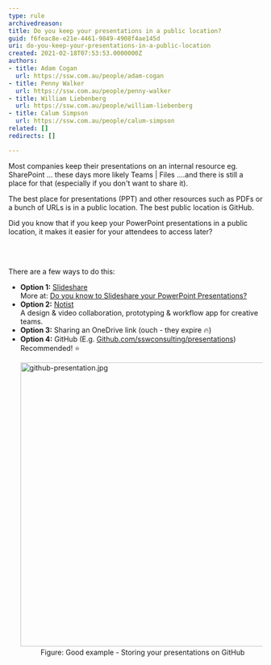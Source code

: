 ```yaml
---
type: rule
archivedreason: 
title: Do you keep your presentations in a public location?
guid: f6feac8e-e21e-4461-9849-4908f4ae145d
uri: do-you-keep-your-presentations-in-a-public-location
created: 2021-02-18T07:53:53.0000000Z
authors:
- title: Adam Cogan
  url: https://ssw.com.au/people/adam-cogan
- title: Penny Walker
  url: https://ssw.com.au/people/penny-walker
- title: William Liebenberg
  url: https://ssw.com.au/people/william-liebenberg
- title: Calum Simpson
  url: https://ssw.com.au/people/calum-simpson
related: []
redirects: []

---
```



<p class="ssw15-rteElement-P">​Most companies keep their presentations on an internal resource eg. SharePoint ... these days more likely Teams | Files ....and there is still a place for that (especially if you don't want to share it).​​<br></p><p class="ssw15-rteElement-P">The best place for presentations (PPT) and other resources such as PDFs or a bunch of URLs is in a public location. The best public location is GitHub.</p><p class="ssw15-rteElement-P">​Did you know that&#160;if you keep your PowerPoint&#160;presentations in a public location, it makes it easier for your attendees to access later?<br></p>
<br><excerpt class='endintro'></excerpt><br>
<p>​​​There are a few ways to do this&#58;&#160;<br></p><ul><li> 
      <b>​Option 1&#58;</b>&#160;<a href="http&#58;//slideshare.net/">Slideshare</a><br>More at&#58;&#160;<a href="/_layouts/15/FIXUPREDIRECT.ASPX?WebId=3dfc0e07-e23a-4cbb-aac2-e778b71166a2&amp;TermSetId=07da3ddf-0924-4cd2-a6d4-a4809ae20160&amp;TermId=9df40963-e265-4083-b07d-3824c019c4f3" style="background-color&#58;initial;">Do you know to Slideshare your PowerPoint Presentations?</a><span style="background-color&#58;initial;">​</span></li><li> 
      <b>Option 2&#58;</b>&#160;<a href="https&#58;//noti.st/">Notist</a><br>A design &amp; video collaboration, prototyping &amp; workflow app for creative teams.<br></li><li> 
      <b>Option 3&#58;</b> Sharing an OneDrive link (ouch - they expire &#128293;)</li><li> 
      <b>Option 4&#58;</b> GitHub (E.g. <a href="https&#58;//github.com/sswconsulting/presentations">Github.com/sswconsulting/presentations​​</a>
      )​<br>Recommended! ⭐️ 
      <dl class="goodImage"><dt><img src="/PublishingImages/github-presentation.jpg" alt="github-presentation.jpg" style="width&#58;750px;height&#58;563px;" />​</dt><dd>Figure&#58; Good example - Storing your presentations on GitHub</dd></dl></li></ul>


